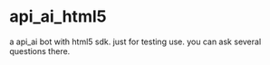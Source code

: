# api_ai_html5
a api_ai bot with html5 sdk. just for testing use. you can ask several questions there.
